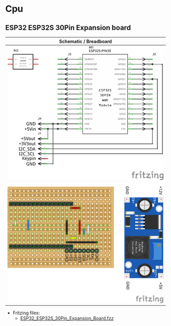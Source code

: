 # Cpu

## ESP32 ESP32S 30Pin Expansion board

|Schematic / Breadboard|
|:---:|
|![schem](./Image/ESP32_30Pin_I2C_Board_schem.png)|
|![Breadboard](./Image/ESP32_30Pin_I2C_Board_bb.png)|

* Fritzing files:
  * [ESP32_ESP32S_30Pin_Expansion_Board.fzz](./ESP32_ESP32S_30Pin_Expansion_Board.fzz)
